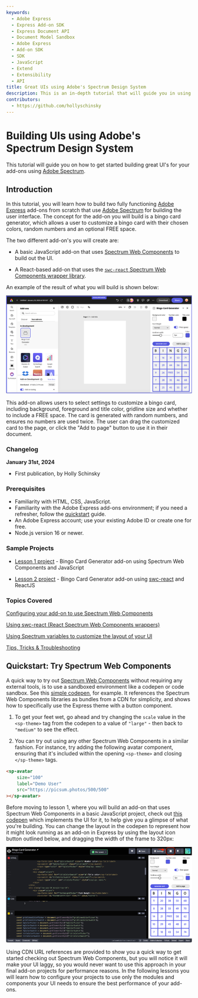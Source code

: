 ```yaml
---
keywords:
  - Adobe Express
  - Express Add-on SDK
  - Express Document API
  - Document Model Sandbox
  - Adobe Express
  - Add-on SDK
  - SDK
  - JavaScript
  - Extend
  - Extensibility
  - API
title: Great UIs using Adobe's Spectrum Design System
description: This is an in-depth tutorial that will guide you in using Adobe's Spectrum Design System to help you build great UI's for your add-ons.
contributors:
  - https://github.com/hollyschinsky
---
```


# Building UIs using Adobe's Spectrum Design System

This tutorial will guide you on how to get started building great UI's for your add-ons using [Adobe Spectrum](https://spectrum.adobe.com/).

## Introduction

In this tutorial, you will learn how to build two fully functioning [Adobe Express](https://new.express.adobe.com/) add-ons from scratch that use [Adobe Spectrum](https://spectrum.adobe.com/) for building the user interface. The concept for the add-on you will build is a bingo card generator, which allows a user to customize a bingo card with their chosen colors, random numbers and an optional FREE space.

The two different add-on's you will create are:

- A basic JavaScript add-on that uses [Spectrum Web Components](https://opensource.adobe.com/spectrum-web-components/) to build out the UI. 

- A React-based add-on that uses the [`swc-react` Spectrum Web Components wrapper library](https://developer.adobe.com/express/add-ons/docs/guides/design/user_interface/#spectrum-web-components-with-react).

An example of the result of what you will build is shown below:

![Bingo add-on screenshot](../images/bingo-v1-addon.png)

This add-on allows users to select settings to customize a bingo card, including background, foreground and title color, gridline size and whether to include a FREE space. The card is generated with random numbers, and ensures no numbers are used twice. The user can drag the customized card to the page, or click the "Add to page" button to use it in their document.

### Changelog

**January 31st, 2024**

- First publication, by Holly Schinsky

### Prerequisites

- Familiarity with HTML, CSS, JavaScript.
- Familiarity with the Adobe Express add-ons environment; if you need a refresher, follow the [quickstart](/guides/getting_started/quickstart.md) guide.
- An Adobe Express account; use your existing Adobe ID or create one for free.
- Node.js version 16 or newer.

### Sample Projects

- [Lesson 1 project](https://github.com/hollyschinsky/bingo-card-generator-js) - Bingo Card Generator add-on using Spectrum Web Components and JavaScript

<!-- - The [lesson 2 starter project](https://github.com/hollyschinsky/bingo-card-generator-starter/blob/master/webpack.config.js)  -->

- [Lesson 2 project](https://github.com/hollyschinsky/bingo-card-generator-react-js) - Bingo Card Generator add-on using [swc-react](https://opensource.adobe.com/spectrum-web-components/using-swc-react/) and ReactJS

<!-- **TODO** above -->

### Topics Covered

<ListBlock slots="text1, text2" repeat="2" iconColor="#2ac3a2" icon="disc" variant="fullWidth" />

[Configuring your add-on to use Spectrum Web Components](part1.md#create-and-configure-project)

[Using swc-react (React Spectrum Web Components wrappers)](part2.md#import-swc-react-components)

[Using Spectrum variables to customize the layout of your UI](part2.md#style-your-ui)

[Tips, Tricks & Troubleshooting](part3.md#tips-tricks--troubleshooting)

## Quickstart: Try Spectrum Web Components

A quick way to try out [Spectrum Web Components](https://opensource.adobe.com/spectrum-web-components/) without requiring any external tools, is to use a sandboxed environment like a codepen or code sandbox. See this [simple codepen](https://codepen.io/hollyschinsky/pen/xxBweyV), for example. It references the Spectrum Web Components libraries as bundles from a CDN for simplicity, and shows how to specifically use the Express theme with a button component. 

1. To get your feet wet, go ahead and try changing the `scale` value in the `<sp-theme>` tag from the codepen to a value of `"large"` - then back to `"medium"` to see the effect.

2. You can try out using any other Spectrum Web Components in a similar fashion. For instance, try adding the following avatar component, ensuring that it's included within the  opening `<sp-theme>` and closing `</sp-theme>` tags.

  ```html
  <sp-avatar
      size="100"
      label="Demo User"
      src="https://picsum.photos/500/500"
  ></sp-avatar>
  ```

Before moving to lesson 1, where you will build an add-on that uses Spectrum Web Components in a basic JavaScript project, check out [this codepen](https://codepen.io/hollyschinsky/pen/bGZrdoy) which implements the UI for it, to help give you a glimpse of what you're building. You can change the layout in the codepen to represent how it might look running as an add-on in Express by using the layout icon button outlined below, and dragging the width of the frame to 320px:

![Bingo codepen screenshot](../images/bingo-codepen.png)

<InlineAlert slots="text" variant="warning"/>

Using CDN URL references are provided to show you a quick way to get started checking out Spectrum Web Components, but you will notice it will make your UI laggy, so you would never want to use this approach in your final add-on projects for performance reasons. In the following lessons you will learn how to configure your projects to use only the modules and components your UI needs to ensure the best performance of your add-ons.
